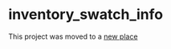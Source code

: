 # inventory_swatch_info
This project was moved to a [new place](https://github.com/waldirio/c.rh.c-tools)